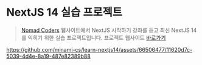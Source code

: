 # NextJS 14 실습 프로젝트

> [Nomad Coders](https://nomadcoders.co/nextjs-for-beginners) 웹사이트에서 NextJS 시작하기 강좌를 듣고 최신 NextJS 14를 익히기 위한 실습 프로젝트입니다.
> 프로젝트 웹사이트 [바로가기](https://nextjs-movie-psi-drab.vercel.app/)

https://github.com/minami-cs/learn-nextjs14/assets/66506477/11620d7c-5039-4d4e-8a19-487e82389b88
